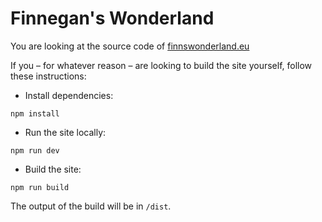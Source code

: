 # Finnegan's Wonderland

You are looking at the source code of [finnswonderland.eu](https://finnswonderland.eu)

If you – for whatever reason – are looking to build the site yourself, follow these instructions:

- Install dependencies:
```
npm install
```

- Run the site locally:
```
npm run dev
```

- Build the site:
```
npm run build
```
The output of the build will be in `/dist`.